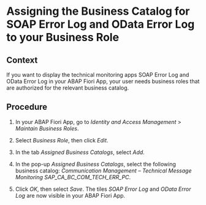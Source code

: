 <!-- loio16a105370cb74e0c980ecd78440fea73 -->

# Assigning the Business Catalog for SOAP Error Log and OData Error Log to your Business Role



<a name="loio16a105370cb74e0c980ecd78440fea73__AddingTheBusinessCatalogForODataErrorLogAndSOAPErrorLog_context"/>

## Context

If you want to display the technical monitoring apps SOAP Error Log and OData Error Log in your ABAP Fiori App, your user needs business roles that are authorized for the relevant business catalog.



<a name="loio16a105370cb74e0c980ecd78440fea73__AddingTheBusinessCatalogForODataErrorLogAndSOAPErrorLog_steps"/>

## Procedure

1.  In your ABAP Fiori App, go to *Identity and Access Management* \> *Maintain Business Roles*.

2.  Select *Business Role*, then click *Edit*.

3.  In the tab *Assigned Business Catalogs*, select *Add*.

4.  In the pop-up *Assigned Business Catalogs*, select the following business catalog: *Communication Management – Technical Message Monitoring SAP\_CA\_BC\_COM\_TECH\_ERR\_PC*.

5.  Click *OK*, then select *Save*. The tiles *SOAP Error Log* and *OData Error Log* are now visible in your ABAP Fiori App.


